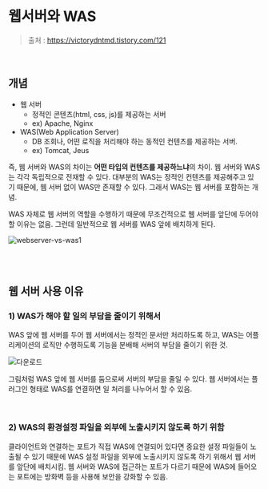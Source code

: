 # 웹서버와 WAS

> 출처 : https://victorydntmd.tistory.com/121

<br/>

## 개념

- 웹 서버
  - 정적인 콘텐츠(html, css, js)를 제공하는 서버
  - ex) Apache, Nginx
- WAS(Web Application Server)
  - DB 조회나, 어떤 로직을 처리해야 하는 동적인 컨텐츠를 제공하는 서버.
  - ex) Tomcat, Jeus

즉, 웹 서버와 WAS의 차이는 **어떤 타입의 컨텐츠를 제공하느냐**의 차이. 웹 서버와 WAS는 각각 독립적으로 전재할 수 있다. 대부분의 WAS는 정적인 컨텐츠를 제공해주고 있기 때문에, 웹 서버 없이 WAS만 존재할 수 있다. 그래서 WAS는 웹 서버를 포함하는 개념.

WAS 자체로 웹 서버의 역할을 수행하기 때문에 무조건적으로 웹 서버를 앞단에 두어야 할 이유는 없음. 그런데 일반적으로 웹 서버를 WAS 앞에 배치하게 된다.

![webserver-vs-was1](https://user-images.githubusercontent.com/59427983/117528782-f87e7580-b00e-11eb-97b5-1e6a3b684508.png)

<br/>

<br/>

## 웹 서버 사용 이유

### 1) WAS가 해야 할 일의 부담을 줄이기 위해서

WAS 앞에 웹 서버를 두어 웹 서버에서는 정적인 문서만 처리하도록 하고, WAS는 어플리케이션의 로직만 수행하도록 기능을 분배해 서버의 부담을 줄이기 위한 것.

![다운로드](https://user-images.githubusercontent.com/59427983/117528805-0fbd6300-b00f-11eb-9c25-d2ff1617fcc1.jpeg)

그림처럼 WAS 앞에 웹 서버를 둠으로써 서버의 부담을 줄일 수 있다. 웹 서버에서는 플러그인 형태로 WAS를 연결하면 일 처리를 나누어서 할 수 있음.

<br/>

### 2) WAS의 환경설정 파일을 외부에 노출시키지 않도록 하기 위함

클라이언트와 연결하는 포트가 직접 WAS에 연결되어 있다면 중요한 설정 파일들이 노출될 수 있기 때문에 WAS 설정 파일을 외부에 노출시키지 않도록 하기 위해서 웹 서버를 앞단에 배치시킴. 웹 서버와 WAS에 접근하는 포트가 다르기 때문에 WAS에 들어오는 포트에는 방화벽 등을 사용해 보안을 강화할 수 있음.

